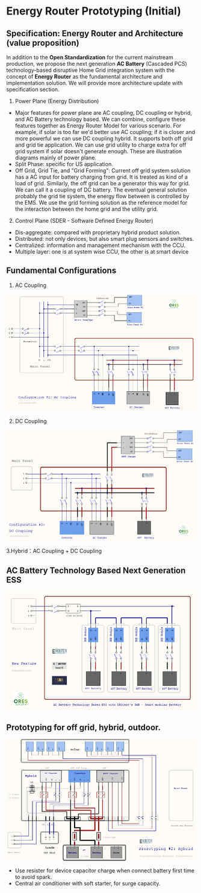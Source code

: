 # Energy Router Prototyping (Initial)

## Specification: Energy Router and Architecture (value proposition)

In addition to the **Open Standardization** for the current mainstream production, we propose the next generation **AC Battery** (Cascaded PCS) technology-based disruptive Home Grid integration system with the concept of **Energy Router** as the fundamental architecture and implementation solution. We will provide more architecture update with specification section.

1. Power Plane (Energy Distribution)

- Major features for power plane are AC coupling, DC coupling or hybrid, and AC Battery technology based. We can combine, configure these features together as Energy Router Model for various scenario. For example, if solar is too far we'd better use AC coupling; if it is closer and more powerful we can use DC coupling hybrid. It supports both off grid and grid tie application. We can use grid utility to charge extra for off grid system if solar doesn't generate enough. These are illustration diagrams mainly of power plane. 
- Split Phase: specific for US application. 
- Off Grid, Grid Tie, and "Grid Forming": Current off grid system solution has a AC input for battery charging from grid. It is treated as kind of a load of grid. Similarly, the off grid can be a generator this way for grid. We can call it a coupling of DC battery. The eventual general solution probably the grid tie system, the energy flow between is controlled by the EMS. We use the grid forming solution as the reference model for the interaction between the home grid and the utility grid. 

2. Control Plane (SDER - Software Defined Energy Router)
- Dis-aggregate: compared with proprietary hybrid product solution. 
- Distributed: not only devices, but also smart plug sensors and switches. 
- Centralized: information and management mechanism with the CCU.
- Multiple layer: one is at system wise CCU, the other is at smart device

## Fundamental Configurations

1. AC Coupling

![AC Coupling](./images/erouter_configuration_1.png)

2. DC Coupling

![DC Coupling](./images/erouter_configuration_2.png)

3.Hybrid：AC Coupling + DC Coupling

## AC Battery Technology Based Next Generation ESS

![AC Battery](./images/erouter_new_ess_feature.png)

## Prototyping for off grid, hybrid, outdoor.

![Prototyping Hybrid](./images/energy_router_2_hybrid.png)

- Use resister for device capacitor charge when connect battery first time to avoid spark.
- Central air conditioner with soft starter, for surge capacity.


